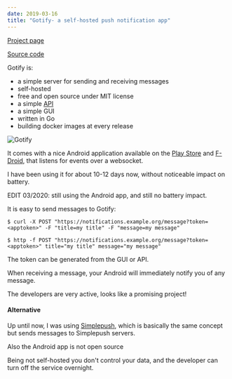 ```yaml
---
date: 2019-03-16
title: "Gotify- a self-hosted push notification app"
---
```


[Project page](https://gotify.net/)

[Source code](https://github.com/gotify/server)

Gotify is:

- a simple server for sending and receiving messages
- self-hosted
- free and open source under MIT license
- a simple [API](https://gotify.net/api-docs)
- a simple GUI
- written in Go
- building docker images at every release

![Gotify](https://blog.wains.be/images/gotify.png)

It comes with a nice Android application available on the [Play Store](https://play.google.com/store/apps/details?id=com.github.gotify) and [F-Droid](https://gotify.net/img/fdroid.png), that listens for events over a websocket.

I have been using it for about 10-12 days now, without noticeable impact on battery.

EDIT 03/2020: still using the Android app, and still no battery impact.

It is easy to send messages to Gotify:

```
$ curl -X POST "https://notifications.example.org/message?token=<apptoken>" -F "title=my title" -F "message=my message"
```

```
$ http -f POST "https://notifications.example.org/message?token=<apptoken>" title="my title" message="my message"
```

The token can be generated from the GUI or API.

When receiving a message, your Android will immediately notify you of any message.

The developers are very active, looks like a promising project!

#### Alternative

Up until now, I was using [Simplepush](https://simplepush.io), which is basically the same concept but sends messages to Simplepush servers. 

Also the Android app is not open source

Being not self-hosted you don't control your data, and the developer can turn off the service overnight.
